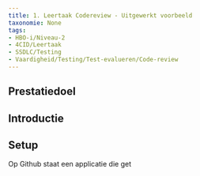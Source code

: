 ```yaml
---
title: 1. Leertaak Codereview - Uitgewerkt voorbeeld
taxonomie: None
tags:
- HBO-i/Niveau-2
- 4CID/Leertaak
- SSDLC/Testing
- Vaardigheid/Testing/Test-evalueren/Code-review
---
```

## Prestatiedoel


## Introductie


## Setup
Op Github staat een applicatie die get